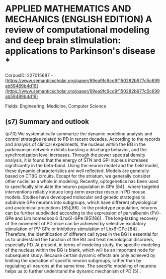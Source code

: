 # APPLIED MATHEMATICS AND MECHANICS (ENGLISH EDITION) A review of computational modeling and deep brain stimulation: applications to Parkinson's disease *

CorpusID: 227015687 - [https://www.semanticscholar.org/paper/69ea9fc6cd9f150282b977c5c699ab59489b4d16](https://www.semanticscholar.org/paper/69ea9fc6cd9f150282b977c5c699ab59489b4d16)

Fields: Engineering, Medicine, Computer Science

## (s7) Summary and outlook
(p7.0) We systematically summarize the dynamic modeling analysis and control strategies related to PD in recent decades. According to the records and analysis of clinical experiments, the nucleus within the BG in the parkinsonian network exhibits bursting a discharge behavior, and the synchronization level increases. Through the power spectral density analysis, it is found that the energy of STN and GPi nucleus increases significantly in the beta-band. Using the neuron model and the field model, these dynamic characteristics are well reflected. Models are generally based on CTBG circuits. Except for the striatum, we generally consider other nuclei as a whole in modeling. Recently, optogenetics has been used to specifically stimulate the neuron population in GPe [84] , where targeted interventions reliably induce long-term exercise rescue in PD mouse models. Studies have developed molecular and genetic strategies to subdivide GPe neurons into subgroups, which have different physiological and anatomical projections [85][86] . In the prototype population, neurons can be further subdivided according to the expression of parvalbumin (PV)-GPe and Lim homeobox 6 (Lhx6)-GPe [85][86] . The long-lasting recovery of the movement of PD mice can be achieved by selective excitatory stimulation of PV-GPe or inhibitory stimulation of Lhx6-GPe [84] . Therefore, the identification of different cell types in the BG is essential for us to understand the function of the BG and treat neurological disorders, especially PD. At present, in terms of modeling study, the specific modeling of the nucleus within the BG is blank, which will be an important node for subsequent study. Because certain dynamic effects are only achieved by limiting the operation of specific neuron subgroups, rather than by regulating all neurons at the same time. The specific modeling of neurons helps us to further understand the dynamic mechanism of PD [5] .

